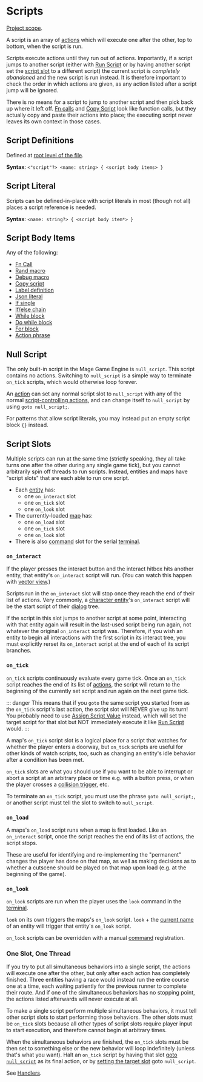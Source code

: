 # Scripts

[Project scope](syntax_scopes#project-scope).

A script is an array of [actions](actions) which will execute one after the other, top to bottom, when the script is run.

Scripts execute actions until they run out of actions. Importantly, if a script jumps to another script (either with [Run Script](actions#run-script) or by having another script set the [script slot](#script-slots) to a different script) the current script is *completely abandoned* and the new script is run instead. It is therefore important to check the order in which actions are given, as any action listed after a script jump will be ignored.

There is no means for a script to jump to another script and then pick back up where it left off. [Fn calls](fns#fn-call) and [Copy Script](actions#copy-script) look like function calls, but they actually copy and paste their actions into place; the executing script never leaves its own context in those cases.

## Script Definitions

Defined at [root level of the file](syntax_scopes#syntax-contexts).

**Syntax**: `<"script"?> <name: string> { <script body items> }`

## Script Literal

Scripts can be defined-in-place with script literals in most (though not all) places a script reference is needed.

**Syntax**: `<name: string?> { <script body item*> }`

## Script Body Items

Any of the following:

- [Fn Call](fns#fn-call)
- [Rand macro](macros#rand)
- [Debug macro](macros#debug)
- [Copy script](actions#copy-script)
- [Label definition](script_control_flow#label-definitions)
- [Json literal](json_literals)
- [If single](script_control_flow#if-single)
- [If/else chain](script_control_flow#if--else-chain)
- [While block](script_control_flow#while-block)
- [Do while block](script_control_flow#do-while-block)
- [For block](script_control_flow#for-block)
- [Action phrase](actions)

## Null Script

The only built-in script in the Mage Game Engine is `null_script`. This script contains no actions. Switching to `null_script` is a simple way to terminate `on_tick` scripts, which would otherwise loop forever.

An [action](actions) can set any normal script slot to `null_script` with any of the normal [script-controlling actions](actions#script-control), and can change itself to `null_script` by using `goto null_script;`.

For patterns that allow script literals, you may instead put an empty script block `{}` instead.

## Script Slots

Multiple scripts can run at the same time (strictly speaking, they all take turns one after the other during any single game tick), but you cannot arbitrarily spin off threads to run scripts. Instead, entities and maps have "script slots" that are each able to run one script.

- Each [entity](entities) has:
	- one `on_interact` slot
	- one `on_tick` slot
	- one `on_look` slot
- The currently-loaded [map](maps) has:
	- one `on_load` slot
	- one `on_tick` slot
	- one `on_look` slot
- There is also [command](commands) slot for the serial [terminal](terminal).

### `on_interact`

If the player presses the interact button and the interact hitbox hits another entity, that entity's `on_interact` script will run. (You can watch this happen with [vector view](debug_tools#vector-view).)

Scripts run in the `on_interact` slot will stop once they reach the end of their list of actions. Very commonly, a [character entity](entity_types#character-entity)'s `on_interact` script will be the start script of their [dialog](dialogs) tree.

If the script in this slot jumps to another script at some point, interacting with that entity again will result in the last-used script being run again, not whatever the original `on_interact` script was. Therefore, if you wish an entity to begin all interactions with the first script in its interact tree, you must explicitly rerset its `on_interact` script at the end of each of its script branches.

### `on_tick`

`on_tick` scripts continuously evaluate every game tick. Once an `on_tick` script reaches the end of its list of [actions](actions), the script will return to the beginning of the currently set script and run again on the next game tick.

::: danger
This means that if you `goto` the same script you started from as the `on_tick` script's last action, the script slot will NEVER give up its turn! You probably need to use [Assign Script Value](actions#assign-script-value) instead, which will set the target script for that slot but NOT immediately execute it like [Run Script](actions#run-script) would.
:::

A map's `on_tick` script slot is a logical place for a script that watches for whether the player enters a doorway, but `on_tick` scripts are useful for other kinds of watch scripts, too, such as changing an entity's idle behavior after a condition has been met.

`on_tick` slots are what you should use if you want to be able to interrupt or abort a script at an arbitrary place or time e.g. with a button press, or when the player crosses a [collision trigger](vector_objects), etc.

To terminate an `on_tick` script, you must use the phrase `goto null_script;`, or another script must tell the slot to switch to `null_script`.

### `on_load`

A maps's `on_load` script runs when a map is first loaded. Like an `on_interact` script, once the script reaches the end of its list of actions, the script stops.

These are useful for identifying and re-implementing the "permanent" changes the player has done on that map, as well as making decisions as to whether a cutscene should be played on that map upon load (e.g. at the beginning of the game).

### `on_look`

`on_look` scripts are run when the player uses the `look` command in the [terminal](terminal).

`look` on its own triggers the maps's `on_look` script. `look` + the [current name](state#printing-current-values) of an entity will trigger that entity's `on_look` script.

`on_look` scripts can be overridden with a manual [command](commands) registration.

### One Slot, One Thread

If you try to put all simultaneous behaviors into a single script, the actions will execute one after the other, but only after each action has completely finished. Three entities having a race would instead run the entire course one at a time, each waiting patiently for the previous runner to complete their route. And if one of the simultaneous behaviors has no stopping point, the actions listed afterwards will never execute at all.

To make a single script perform multiple simultaneous behaviors, it must tell other script slots to start performing those behaviors. The other slots must be `on_tick` slots because all other types of script slots require player input to start execution, and therefore cannot begin at arbitrary times.

When the simultaneous behaviors are finished, the `on_tick` slots must be then set to something else or the new behavior will loop indefinitely (unless that's what you want). Halt an `on_tick` script by having that slot [goto](actions#run-script) [`null_script`](#null-script) as its final action, or by [setting the target slot](actions#assign-script-value) goto `null_script`.

See [Handlers](handlers).
